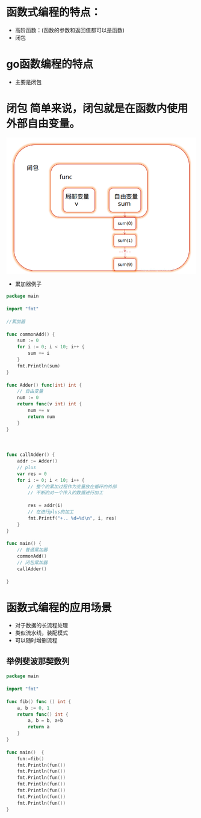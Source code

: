 # 函数式编程的特点：
- 高阶函数：(函数的参数和返回值都可以是函数)
- 闭包

# go函数编程的特点
- 主要是闭包

# 闭包 简单来说，闭包就是在函数内使用外部自由变量。
![image](./pic/闭包.png)
- 累加器例子
```go
package main

import "fmt"

//累加器

func commonAdd() {
	sum := 0
	for i := 0; i < 10; i++ {
		sum += i
	}
	fmt.Println(sum)
}

func Adder() func(int) int {
	// 自由变量
	num := 0
	return func(v int) int {
		num += v
		return num
	}
}



func callAdder() {
	addr := Adder()
    // plus 
	var res = 0
	for i := 0; i < 10; i++ {
		// 整个的累加过程作为变量放在循环的外部
        // 不断的对一个传入的数据进行加工

		res = addr(i)
        // 在进行plus的加工
		fmt.Printf("+.. %d=%d\n", i, res)
	}
}

func main() {
	// 普通累加器
	commonAdd()
	// 闭包累加器
	callAdder()

}

```

# 函数式编程的应用场景
- 对于数据的长流程处理
- 类似流水线，装配模式
- 可以随时增删流程


##  举例斐波那契数列
```go
package main

import "fmt"

func fib() func () int {
	a, b := 0, 1
	return func() int {
		a, b = b, a+b
		return a
	}
}

func main()  {
	fun:=fib()
	fmt.Println(fun())
	fmt.Println(fun())
	fmt.Println(fun())
	fmt.Println(fun())
	fmt.Println(fun())
	fmt.Println(fun())
	fmt.Println(fun())
}
```